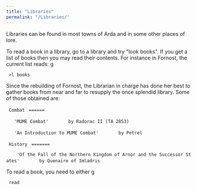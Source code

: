 ```yaml
---
title: "Libraries"
permalink: "/Libraries/"
---
```


Libraries can be found in most towns of Arda and in some other places of
lore.

To read a book in a library, go to a library and try "look books". If
you get a list of books then you may read their contents. For instance
in Fornost, the current list reads: <nowiki>g

` >l books`

Since the rebuilding of Fornost, the Librarian in charge has done her
best to gather books from near and far to resupply the once splendid
library. Some of those obtained are:

` Combat`
` ======`

`   'MUME Combat'`
`       by Radorac II (TA 2853)`

`   'An Introduction to MUME Combat'`
`       by Petrel`

` History`
` =======`

`    'Of the Fall of the Northern Kingdom of Arnor and the Successor States'`
`       by Quenaire of Imladris`

</pre>

To read a book, you need to either <nowiki>g

` read `

<title>

or view

<title>
</pre>

where

<title>

is given above in quotes. You need specify only the initial part of the
title which makes it unique in the library: eg <nowiki>g

` read m   [reads the 1st Book 'MUME Combat', not case sensitive]`
` read a   [reads the 2nd Book 'An Introduction...' etc.] `

</pre>

If there's more than one book beginning with the same word, you need to
specify some entire words: for example, <nowiki>g

` read the stones   [and not 'read the st']`

</pre>

Certain books are divided into chapters: for these book, you can:
<nowiki>g

` read `

<title>

all - Read the entire book

` read `

<title>

contents - Read the book's introduction and index

` read `

<title>

chapter <N> - Only read chapter N - eg: read t chapter 5

</pre>

Note that books are written in a script based on the language used by
the author, so a book written by a man will probably be in Westron,
while one writen by an elf would be Sindarin or Quenya. If you have less
than 100% skill in that language, you will only be able to decipher some
of the text.

If you want to add a book of yours to a library, please read the News
board for some information, and contact Maedhros, Dain or another Vala
in order to receive writing guidelines.